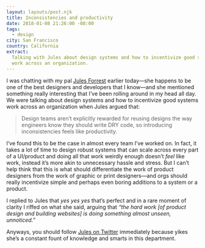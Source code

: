 ```yaml
---
layout: layouts/post.njk
title: Inconsistencies and productivity
date: 2018-01-08 21:26:00 -08:00
tags:
  - design
city: San Francisco
country: California
extract:
  Talking with Jules about design systems and how to incentivize good systems
  work across an organization.
---
```


I was chatting with my pal [Jules Forrest](https://julesforrest.com/) earlier today—she happens to be one of the best designers and developers that I know—and she mentioned something really interesting that I’ve been rolling around in my head all day. We were talking about design systems and how to incentivize good systems work across an organization when Jules argued that:

> Design teams aren’t explicitly rewarded for reusing designs the way engineers know they should write DRY code, so introducing inconsistencies feels like productivity.

I’ve found this to be the case in almost every team I’ve worked on. In fact, it takes a lot of time to design robust systems that can scale across every part of a UI/product and doing all that work weirdly enough doesn’t _feel_ like work, instead it’s more akin to unnecessary hassle and stress. But I can’t help think that this is what should differentiate the work of product designers from the work of graphic or print designers—and orgs should really incentivize simple and perhaps even boring additions to a system or a product.

I replied to Jules that _yes yes yes_ that’s perfect and in a rare moment of clarity I riffed on what she said, arguing that _“the hard work [of product design and building websites] is doing something almost unseen, unnoticed.”_

Anyways, you should follow [Jules on Twitter](https://twitter.com/julesforrest) immediately because yikes she’s a constant fount of knowledge and smarts in this department.
